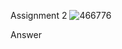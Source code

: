 Assignment 2
![466776](https://user-images.githubusercontent.com/85913936/190846651-09f63fde-dd91-4c4c-afbd-273ca8bfa819.jpg)

Answer
